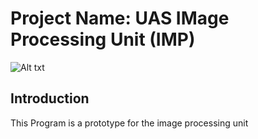 Project Name: UAS IMage Processing Unit (IMP)
============================================
![Alt txt](https://github.com/Rainerino/UAS_IMP/blob/master/Team%20picture.JPG "Optional Title")
## Introduction

This Program is a prototype for the image processing unit 